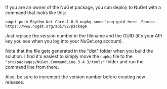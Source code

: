 If you are an owner of the NuGet package, you can deploy to NuGet with a command that looks like this:

```text
nuget push Rhythm.Net.Core.1.0.0.nupkg some-long-guid-here -Source https://www.nuget.org/api/v2/package
```

Just replace the version number in the filename and the GUID (it's your API key you see when you log into your NuGet.org account).

Note that the file gets generated in the "dist" folder when you build the solution.
I find it's easiest to simply move the `nupkg` file to the `"src/packages/NuGet.CommandLine.3.4.3/tools"` folder and run the command line from there.

Also, be sure to increment the version number before creating new releases.